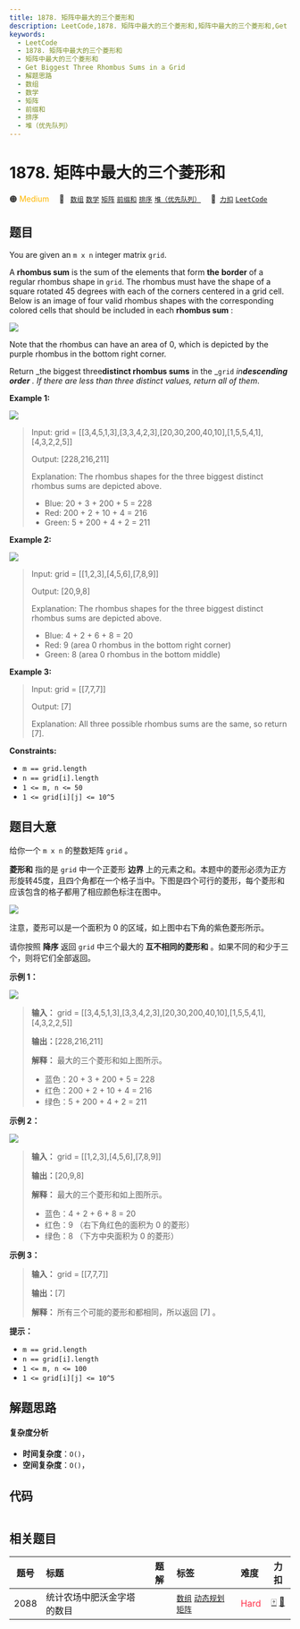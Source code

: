 ```yaml
---
title: 1878. 矩阵中最大的三个菱形和
description: LeetCode,1878. 矩阵中最大的三个菱形和,矩阵中最大的三个菱形和,Get Biggest Three Rhombus Sums in a Grid,解题思路,数组,数学,矩阵,前缀和,排序,堆（优先队列）
keywords:
  - LeetCode
  - 1878. 矩阵中最大的三个菱形和
  - 矩阵中最大的三个菱形和
  - Get Biggest Three Rhombus Sums in a Grid
  - 解题思路
  - 数组
  - 数学
  - 矩阵
  - 前缀和
  - 排序
  - 堆（优先队列）
---
```


# 1878. 矩阵中最大的三个菱形和

🟠 <font color=#ffb800>Medium</font>&emsp; 🔖&ensp; [`数组`](/tag/array.md) [`数学`](/tag/math.md) [`矩阵`](/tag/matrix.md) [`前缀和`](/tag/prefix-sum.md) [`排序`](/tag/sorting.md) [`堆（优先队列）`](/tag/heap-priority-queue.md)&emsp; 🔗&ensp;[`力扣`](https://leetcode.cn/problems/get-biggest-three-rhombus-sums-in-a-grid) [`LeetCode`](https://leetcode.com/problems/get-biggest-three-rhombus-sums-in-a-grid)

## 题目

You are given an `m x n` integer matrix `grid`​​​.

A **rhombus sum** is the sum of the elements that form **the** **border** of a
regular rhombus shape in `grid`​​​. The rhombus must have the shape of a
square rotated 45 degrees with each of the corners centered in a grid cell.
Below is an image of four valid rhombus shapes with the corresponding colored
cells that should be included in each **rhombus sum** :

![](https://assets.leetcode.com/uploads/2021/04/23/pc73-q4-desc-2.png)

Note that the rhombus can have an area of 0, which is depicted by the purple
rhombus in the bottom right corner.

Return _the biggest three**distinct rhombus sums** in the _`grid`
_in**descending order**_ _. If there are less than three distinct values,
return all of them_.



**Example 1:**

![](https://assets.leetcode.com/uploads/2021/04/23/pc73-q4-ex1.png)

> Input: grid = [[3,4,5,1,3],[3,3,4,2,3],[20,30,200,40,10],[1,5,5,4,1],[4,3,2,2,5]]
> 
> Output: [228,216,211]
> 
> Explanation: The rhombus shapes for the three biggest distinct rhombus sums are depicted above.
> - Blue: 20 + 3 + 200 + 5 = 228
> - Red: 200 + 2 + 10 + 4 = 216
> - Green: 5 + 200 + 4 + 2 = 211

**Example 2:**

![](https://assets.leetcode.com/uploads/2021/04/23/pc73-q4-ex2.png)

> Input: grid = [[1,2,3],[4,5,6],[7,8,9]]
> 
> Output: [20,9,8]
> 
> Explanation: The rhombus shapes for the three biggest distinct rhombus sums are depicted above.
> - Blue: 4 + 2 + 6 + 8 = 20
> - Red: 9 (area 0 rhombus in the bottom right corner)
> - Green: 8 (area 0 rhombus in the bottom middle)

**Example 3:**

> Input: grid = [[7,7,7]]
> 
> Output: [7]
> 
> Explanation: All three possible rhombus sums are the same, so return [7].

**Constraints:**

  * `m == grid.length`
  * `n == grid[i].length`
  * `1 <= m, n <= 50`
  * `1 <= grid[i][j] <= 10^5`


## 题目大意

给你一个 `m x n` 的整数矩阵 `grid` 。

**菱形和** 指的是 `grid` 中一个正菱形 **边界**
上的元素之和。本题中的菱形必须为正方形旋转45度，且四个角都在一个格子当中。下图是四个可行的菱形，每个菱形和应该包含的格子都用了相应颜色标注在图中。

![](https://assets.leetcode.com/uploads/2021/04/23/pc73-q4-desc-2.png)

注意，菱形可以是一个面积为 0 的区域，如上图中右下角的紫色菱形所示。

请你按照 **降序** 返回 `grid` 中三个最大的 **互不相同的菱形和** 。如果不同的和少于三个，则将它们全部返回。

**示例 1：**

![](https://assets.leetcode.com/uploads/2021/04/23/pc73-q4-ex1.png)

> 
> 
> 
> 
> 
> **输入：** grid = [[3,4,5,1,3],[3,3,4,2,3],[20,30,200,40,10],[1,5,5,4,1],[4,3,2,2,5]]
> 
> **输出：**[228,216,211]
> 
> **解释：** 最大的三个菱形和如上图所示。
> - 蓝色：20 + 3 + 200 + 5 = 228
> - 红色：200 + 2 + 10 + 4 = 216
> - 绿色：5 + 200 + 4 + 2 = 211
> 
> 

**示例 2：**

![](https://assets.leetcode.com/uploads/2021/04/23/pc73-q4-ex2.png)

> 
> 
> 
> 
> 
> **输入：** grid = [[1,2,3],[4,5,6],[7,8,9]]
> 
> **输出：**[20,9,8]
> 
> **解释：** 最大的三个菱形和如上图所示。
> - 蓝色：4 + 2 + 6 + 8 = 20
> - 红色：9 （右下角红色的面积为 0 的菱形）
> - 绿色：8 （下方中央面积为 0 的菱形）
> 
> 

**示例 3：**

> 
> 
> 
> 
> 
> **输入：** grid = [[7,7,7]]
> 
> **输出：**[7]
> 
> **解释：** 所有三个可能的菱形和都相同，所以返回 [7] 。
> 
> 

**提示：**

  * `m == grid.length`
  * `n == grid[i].length`
  * `1 <= m, n <= 100`
  * `1 <= grid[i][j] <= 10^5`


## 解题思路

#### 复杂度分析

- **时间复杂度**：`O()`，
- **空间复杂度**：`O()`，

## 代码

```javascript

```

## 相关题目

<!-- prettier-ignore -->
| 题号 | 标题 | 题解 | 标签 | 难度 | 力扣 |
| :------: | :------ | :------: | :------ | :------ | :------: |
| 2088 | 统计农场中肥沃金字塔的数目 |  |  [`数组`](/tag/array.md) [`动态规划`](/tag/dynamic-programming.md) [`矩阵`](/tag/matrix.md) | <font color=#ff334b>Hard</font> | [🀄️](https://leetcode.cn/problems/count-fertile-pyramids-in-a-land) [🔗](https://leetcode.com/problems/count-fertile-pyramids-in-a-land) |